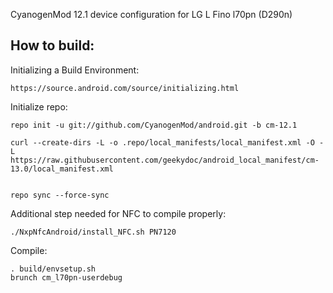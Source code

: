 CyanogenMod 12.1 device configuration for LG L Fino l70pn (D290n)


How to build:
-------------

Initializing a Build Environment:

    https://source.android.com/source/initializing.html

Initialize repo:

    repo init -u git://github.com/CyanogenMod/android.git -b cm-12.1

    curl --create-dirs -L -o .repo/local_manifests/local_manifest.xml -O -L https://raw.githubusercontent.com/geekydoc/android_local_manifest/cm-13.0/local_manifest.xml
    
    
    repo sync --force-sync
    
Additional step needed for NFC to compile properly:
    
    ./NxpNfcAndroid/install_NFC.sh PN7120
    
Compile:

    . build/envsetup.sh
    brunch cm_l70pn-userdebug
